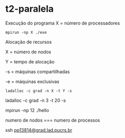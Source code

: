 # t2-paralela



Execução do programa
X = número de processadores

```
mpirun -np X ./exe
```

Alocação de recursos

X  = número de nodos

Y  = tempo de alocação

-s = máquinas compartilhadas

-e = máquinas exclusivas

```
ladalloc -c grad -n X -t Y -s
```

ladalloc -c grad -n 3 -t 20 -s

mpirun -np 12 ./hello


numero de nodos === numero de processos

ssh pp13814@grad.lad.pucrs.br
